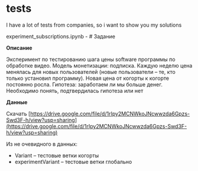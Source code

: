 # tests
I have a lot of tests from companies, so i want to show you my solutions




experiment_subscriptions.ipynb - # Задание

**Описание**

Эксперимент по тестированию шага цены software программы по обработке видео. Модель монетизации: подписка. Каждую неделю цена менялась для новых пользователей (новые пользователи – те, кто только установил программу). Новая цена от когорты к когорте постоянно росла. Гипотеза: заработаем ли мы больше денег. Необходимо понять, подтвердилась гипотеза или нет

**Данные**

Скачать [https://drive.google.com/file/d/1rIpy2MCNWkoJNcwwzda6Gpzs-Swd3F-h/view?usp=sharing](https://drive.google.com/file/d/1rIpy2MCNWkoJNcwwzda6Gpzs-Swd3F-h/view?usp=sharing)

Из не очевидного в данных:

- Variant – тестовые ветки когорты
- experimentVariant – тестовые ветки глобально
